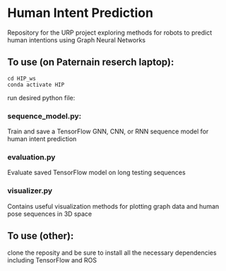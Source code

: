 # Human Intent Prediction
Repository for the URP project exploring methods for robots to predict human intentions using Graph Neural Networks


## To use (on Paternain reserch laptop):

```
cd HIP_ws
conda activate HIP
```

run desired python file:

### sequence_model.py:
Train and save a TensorFlow GNN, CNN, or RNN sequence model for human intent prediction

### evaluation.py
Evaluate saved TensorFlow model on long testing sequences

### visualizer.py
Contains useful visualization methods for plotting graph data and human pose sequences in 3D space

## To use (other):

clone the reposity and be sure to install all the necessary dependencies including TensorFlow and ROS
